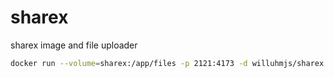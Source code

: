 # sharex
sharex image and file uploader

```sh
docker run --volume=sharex:/app/files -p 2121:4173 -d willuhmjs/sharex:latest
```

